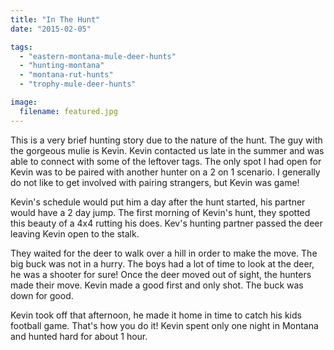 ```yaml
---
title: "In The Hunt"
date: "2015-02-05"

tags:
  - "eastern-montana-mule-deer-hunts"
  - "hunting-montana"
  - "montana-rut-hunts"
  - "trophy-mule-deer-hunts"

image:
  filename: featured.jpg
---
```


This is a very brief hunting story due to the nature of the hunt. The guy with the gorgeous mulie is Kevin. Kevin contacted us late in the summer and was able to connect with some of the leftover tags. The only spot I had open for Kevin was to be paired with another hunter on a 2 on 1 scenario. I generally do not like to get involved with pairing strangers, but Kevin was game!

Kevin's schedule would put him a day after the hunt started, his partner would have a 2 day jump. The first morning of Kevin's hunt, they spotted this beauty of a 4x4 rutting his does. Kev's hunting partner passed the deer leaving Kevin open to the stalk.

They waited for the deer to walk over a hill in order to make the move. The big buck was not in a hurry. The boys had a lot of time to look at the deer, he was a shooter for sure! Once the deer moved out of sight, the hunters made their move. Kevin made a good first and only shot. The buck was down for good.

Kevin took off that afternoon, he made it home in time to catch his kids football game. That's how you do it! Kevin spent only one night in Montana and hunted hard for about 1 hour.
